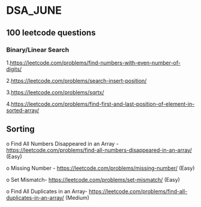 # DSA_JUNE
## 100 leetcode questions

### Binary/Linear Search 

1.https://leetcode.com/problems/find-numbers-with-even-number-of-digits/

2.https://leetcode.com/problems/search-insert-position/ 

3.https://leetcode.com/problems/sqrtx/

4.https://leetcode.com/problems/find-first-and-last-position-of-element-in-sorted-array/



## Sorting
o Find All Numbers Disappeared in an Array - https://leetcode.com/problems/find-all-numbers-disappeared-in-an-array/ (Easy)

o Missing Number - https://leetcode.com/problems/missing-number/ (Easy)

o Set Mismatch- https://leetcode.com/problems/set-mismatch/ (Easy)

o Find All Duplicates in an Array- https://leetcode.com/problems/find-all-duplicates-in-an-array/ (Medium)


